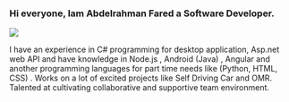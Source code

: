 ### Hi everyone, Iam Abdelrahman Fared a Software Developer.

<img src="https://cdn-images-1.medium.com/max/1024/1*rCXeo6kOg0EYjUzlFAiSkQ.jpeg" raw = true>

I have an experience in C# programming for desktop application, Asp.net web API and have knowledge in Node.js , Android (Java) , Angular and another programming languages for part time needs like (Python, HTML, CSS) . Works on a lot of excited projects like Self Driving Car and OMR. Talented at cultivating collaborative and supportive team environment.


<!--
**bedosport/bedosport** is a ✨ _special_ ✨ repository because its `README.md` (this file) appears on your GitHub profile.

Here are some ideas to get you started:

- 🔭 I’m currently working on ...
- 🌱 I’m currently learning ...
- 👯 I’m looking to collaborate on ...
- 🤔 I’m looking for help with ...
- 💬 Ask me about ...
- 📫 How to reach me: ...
- 😄 Pronouns: ...
- ⚡ Fun fact: ...
-->
